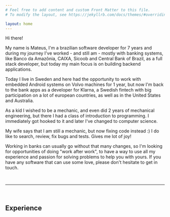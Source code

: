 ```yaml
---
# Feel free to add content and custom Front Matter to this file.
# To modify the layout, see https://jekyllrb.com/docs/themes/#overriding-theme-defaults

layout: home
---
```


Hi there!

My name is Mateus, I'm a brazilian software developer for 7 years and during my
journey I've worked - and still am - mostly with banking systems, like Banco da 
Amazônia, CAIXA, Sicoob and Central Bank of Brazil, as a full stack developer,
but today my main focus is on building backend applications.

Today I live in Sweden and here had the opportunity to work with embedded 
Android systems on Volvo machines for 1 year, but now I'm back to the bank apps
as a developer for Klarna, a Swedish fintech with big participation on a lot of
european countries, as well as in the United States and Australia.

As a kid I wished to be a mechanic, and even did 2 years of mechanical 
engineering, but there I had a class of introduction to programming. I
immediately got hooked to it and later I've changed to computer science.

My wife says that I am still a mechanic, but now fixing code instead :)
I do like to search, review, fix bugs and tests. Gives me lot of joy!

Working in banks can usually go without that many changes, so I'm looking for
opportunities of doing "work after work", to have a way to use all my experience
and passion for solving problems to help you with yours. If you have any 
software that can use some love, please don't hesitate to get in touch.

<br>

---

<br>

## Experience


